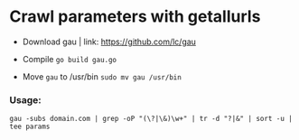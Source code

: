 # Crawl parameters with getallurls

- Download gau | link: https://github.com/lc/gau
- Compile
```go build gau.go```

- Move ```gau``` to /usr/bin
```sudo mv gau /usr/bin```

### Usage:
```gau -subs domain.com | grep -oP "(\?|\&)\w+" | tr -d "?|&" | sort -u | tee params```
